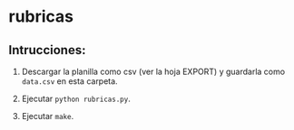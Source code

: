 # rubricas

## Intrucciones:

1. Descargar la planilla como csv (ver la hoja EXPORT) y guardarla como `data.csv` en esta carpeta.

2. Ejecutar `python rubricas.py`.

3. Ejecutar `make`.